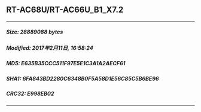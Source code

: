 ## RT-AC68U/RT-AC66U_B1_X7.2
 * * *
##### Size: 28889088 bytes
##### Modified: 2017年2月11日, 16:58:24
##### MD5: E635B35CCC511F97E5E1C3A1A2AECF61
##### SHA1: 6FA843BD2280C6348B0F5A58D1E56C85C5B6BE96
##### CRC32: E998EB02
* * *